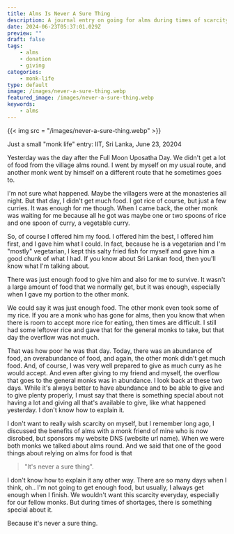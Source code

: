 ```yaml
---
title: Alms Is Never A Sure Thing
description: A journal entry on going for alms during times of scarcity and abundance.
date: 2024-06-23T05:37:01.029Z
preview: ""
draft: false
tags:
    - alms
    - donation
    - giving
categories:
    - monk-life
type: default
image: /images/never-a-sure-thing.webp
featured_image: /images/never-a-sure-thing.webp
keywords:
    - alms
---
```

{{< img src = "/images/never-a-sure-thing.webp" >}}

Just a small "monk life" entry:  IIT, Sri Lanka,  June 23, 20204

Yesterday was the day after the Full Moon Uposatha Day. We didn't get a lot of food from the village alms round. I went by myself on my usual route, and another monk went by himself on a different route that he sometimes goes to.

I'm not sure what happened.  Maybe the villagers were at the monasteries all night.  But that day, I didn't get much food. I got rice of course, but just a few curries.  It was enough for me though.   When I came back, the other monk was waiting for me because all he got was maybe one or two spoons of rice and one spoon of curry, a vegetable curry.

So, of course I offered him my food. I offered him the best, I offered him first, and I gave him what I could. In fact, because he is a vegetarian and I'm "mostly" vegetarian, I kept this salty fried fish for myself and gave him a good chunk of what I had. If you know about Sri Lankan food, then you'll know what I'm talking about.

There was just enough food to give him and also for me to survive. It wasn't a large amount of food that we normally get, but it was enough, especially when I gave my portion to the other monk.

We could say it was just enough food.  The other monk even took some of my rice.  If you are a monk who has gone for alms, then you know that when there is room to accept more rice for eating, then times are difficult.  I still had some leftover rice and gave that for the general monks to take, but that day the overflow was not much. 

That was how poor he was that day. Today, there was an abundance of food, an overabundance of food, and again, the other monk didn't get much food. And, of course, I was very well prepared to give as much curry as he would accept.
And even after giving to my friend and myself, the overflow that goes to the general monks was in abundance. 
I look back at these two days.
While it's always better to have abundance and to be able to give and to give plenty properly, I must say that there is something special about not having a lot and giving all that's available to give, like what happened yesterday. I don't know how to explain it.

I don't want to really wish scarcity on myself, but I remember long ago, I discussed the benefits of alms with a monk friend of mine who is now disrobed, but sponsors my website DNS (website url name).  When we were both monks we talked about alms round. And we said that one of the good things about relying on alms for food is that 

> "It's never a sure thing". 

I don't know how to explain it any other way.  There are so many days when I think, oh.. I'm not going to get enough food, but usually, I always get enough when I finish.  We wouldn't want this scarcity everyday, especially for our fellow monks.  But during times of shortages, there is something special about it.

Because it's never a sure thing.

